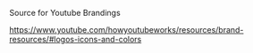 Source for Youtube Brandings

https://www.youtube.com/howyoutubeworks/resources/brand-resources/#logos-icons-and-colors